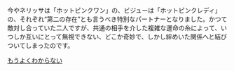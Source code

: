 <!-- title: 敵同士から恋人へ？ -->
<!-- relationship: Marriage -->

今やネリッサは「ホットピンクワン」の、ビジューは「ホットピンクレディ」の、それぞれ“第二の存在”とも言うべき特別なパートナーとなりました。かつて敵対し合っていた二人ですが、共通の相手を介した複雑な運命の糸によって、いつしか互いにとって無視できない、どこか奇妙で、しかし絆めいた関係へと結びついてしまったのです。

[もうよくわからない](#embed:https://www.youtube.com/live/5o4TerH2bVI?feature=shared&t=12141)
